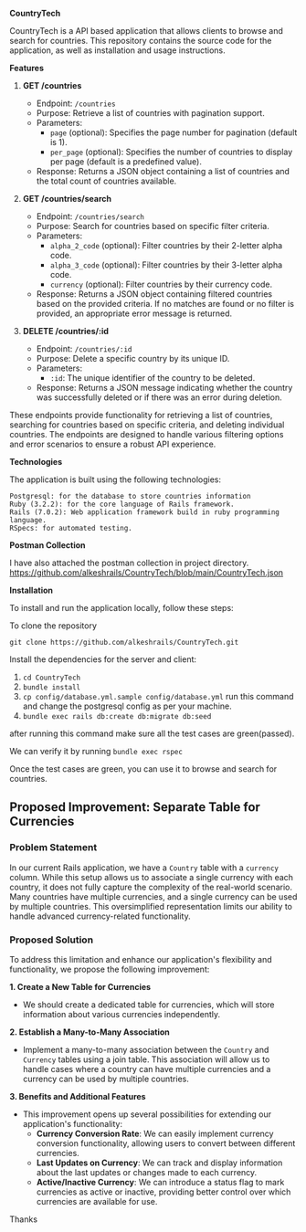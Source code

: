 **CountryTech**

CountryTech is a API based application that allows clients to browse and search for countries. This repository contains the source code for the application, as well as installation and usage instructions.


**Features**

1. **GET /countries**
   - Endpoint: `/countries`
   - Purpose: Retrieve a list of countries with pagination support.
   - Parameters:
     - `page` (optional): Specifies the page number for pagination (default is 1).
     - `per_page` (optional): Specifies the number of countries to display per page (default is a predefined value).
   - Response: Returns a JSON object containing a list of countries and the total count of countries available.

2. **GET /countries/search**
   - Endpoint: `/countries/search`
   - Purpose: Search for countries based on specific filter criteria.
   - Parameters:
     - `alpha_2_code` (optional): Filter countries by their 2-letter alpha code.
     - `alpha_3_code` (optional): Filter countries by their 3-letter alpha code.
     - `currency` (optional): Filter countries by their currency code.
   - Response: Returns a JSON object containing filtered countries based on the provided criteria. If no matches are found or no filter is provided, an appropriate error message is returned.

3. **DELETE /countries/:id**
   - Endpoint: `/countries/:id`
   - Purpose: Delete a specific country by its unique ID.
   - Parameters:
     - `:id`: The unique identifier of the country to be deleted.
   - Response: Returns a JSON message indicating whether the country was successfully deleted or if there was an error during deletion.

These endpoints provide functionality for retrieving a list of countries, searching for countries based on specific criteria, and deleting individual countries. The endpoints are designed to handle various filtering options and error scenarios to ensure a robust API experience.

**Technologies**

The application is built using the following technologies:

    Postgresql: for the database to store countries information
    Ruby (3.2.2): for the core language of Rails framework.
    Rails (7.0.2): Web application framework build in ruby programming language.
    RSpecs: for automated testing.

**Postman Collection**

I have also attached the postman collection in project directory. https://github.com/alkeshrails/CountryTech/blob/main/CountryTech.json


**Installation**

To install and run the application locally, follow these steps:

To clone the repository

`git clone https://github.com/alkeshrails/CountryTech.git`

Install the dependencies for the server and client:

1. `cd CountryTech`
2. `bundle install`
3. `cp config/database.yml.sample config/database.yml`  run this command and change the postgresql config as per your machine.
4. `bundle exec rails db:create db:migrate db:seed`

after running this command make sure all the test cases are green(passed).

We can verify it by running
`bundle exec rspec`

Once the test cases are green, you can use it to browse and search for countries.

## Proposed Improvement: Separate Table for Currencies

### Problem Statement

In our current Rails application, we have a `Country` table with a `currency` column. While this setup allows us to associate a single currency with each country, it does not fully capture the complexity of the real-world scenario. Many countries have multiple currencies, and a single currency can be used by multiple countries. This oversimplified representation limits our ability to handle advanced currency-related functionality.

### Proposed Solution

To address this limitation and enhance our application's flexibility and functionality, we propose the following improvement:

**1. Create a New Table for Currencies**

- We should create a dedicated table for currencies, which will store information about various currencies independently.

**2. Establish a Many-to-Many Association**

- Implement a many-to-many association between the `Country` and `Currency` tables using a join table. This association will allow us to handle cases where a country can have multiple currencies and a currency can be used by multiple countries.

**3. Benefits and Additional Features**

- This improvement opens up several possibilities for extending our application's functionality:
  - **Currency Conversion Rate**: We can easily implement currency conversion functionality, allowing users to convert between different currencies.
  - **Last Updates on Currency**: We can track and display information about the last updates or changes made to each currency.
  - **Active/Inactive Currency**: We can introduce a status flag to mark currencies as active or inactive, providing better control over which currencies are available for use.


Thanks


